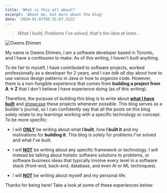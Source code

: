 ```yaml
---
title: 'What is this all about?'
excerpt: 'About me, but more about the blog'
date: '2024-01-07T05:35:07.322Z'
---
```


> *What I build, Problems I've solved, that's the idea at least...*

![Owens Ehimen](/assets/blog/about/profile_image.jpg "Owens Ehimen")

My name is Owens Ehimen,  I am a software developer based in Toronto, and I have a confession to make: As of this writing, I haven't *built* anything. 

To be fair to myself, I have contributed to software projects, worked professionally as a developer for 2 years, and I can *talk all day* about how to use various design patterns in Java or how to organize code. However, there is a non-fungible experience that comes from **building a project from A -> Z** that I don't believe I have experience doing (as of this writing).

Therefore, the purpose of building this blog is to write about **<u>what I have built</u>** and [showcase](/showcase) these projects whenever possible. This blog serves as a builder's journal, so I can confidently say that all the posts on this blog solely relate to my learnings working with a specific technology or concept. To be more specific:

* I will **<u>ONLY</u>** be writing about what **I built**, how **I built it** and my motivations for **building it**. This blog is solely for problems I've solved and what I've built.

  

* I will **<u>NOT</u>** be writing about any specific framework or technology. I will instead be talking about holistic software solutions to problems, or software business ideas that typically involve every level in a software stack (front-end, back-end, database, and even AI or ML techniques).

* I will **<u>NOT</u>** be writing about myself and my personal life.

Thanks for being here! Take a look at some of these experiences below:

